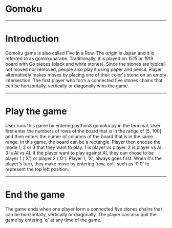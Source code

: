 # Gomoku
----
# Introduction
Gomoku game is also called Five in a Row. The origin is Japan and it is referred to as gomokunarabe. Traditionally, it is played on 15*15 or 19*19 board with Go pieces (black and white stones). Since the stones are typicall not moved nor removed, people also play it using paper and pencil.
Player alternatively makes moves by placing one of their color's stone on an empty intersection. The first player who form a connected five stones chains that can be horizontally, vertically or diagonally wins the game.

------
# Play the game
User runs this game by entering python3 gomoku.py in the terminal. User first enter the numbers of rows of the board that is in the range of [5, 100] and then enters the numer of columns of the board that is in the same range. In this game, the board can be a rectangle.
Player then choose the mode 1, 2 or 3 that they want to play. 1 is player vs player. 2 is player vs AI. 3 is AI vs AI.
If the player want to play against AI, they can chose to be player 1 ('X') or player 2 ('O'). Player 1, 'X', always goes first.
When it's the player's turn, they make move by entering 'row, col', such as '0 0' to represent the top left position.

-----
# End the game
The game ends when one player form a connected five stones chains that can be horizontally, vertically or diagonally. The player can also quit the game by entering 'q' at any time of the game.